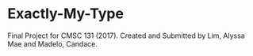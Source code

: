# Exactly-My-Type
Final Project for CMSC 131 (2017). Created and Submitted by Lim, Alyssa Mae and Madelo, Candace.
